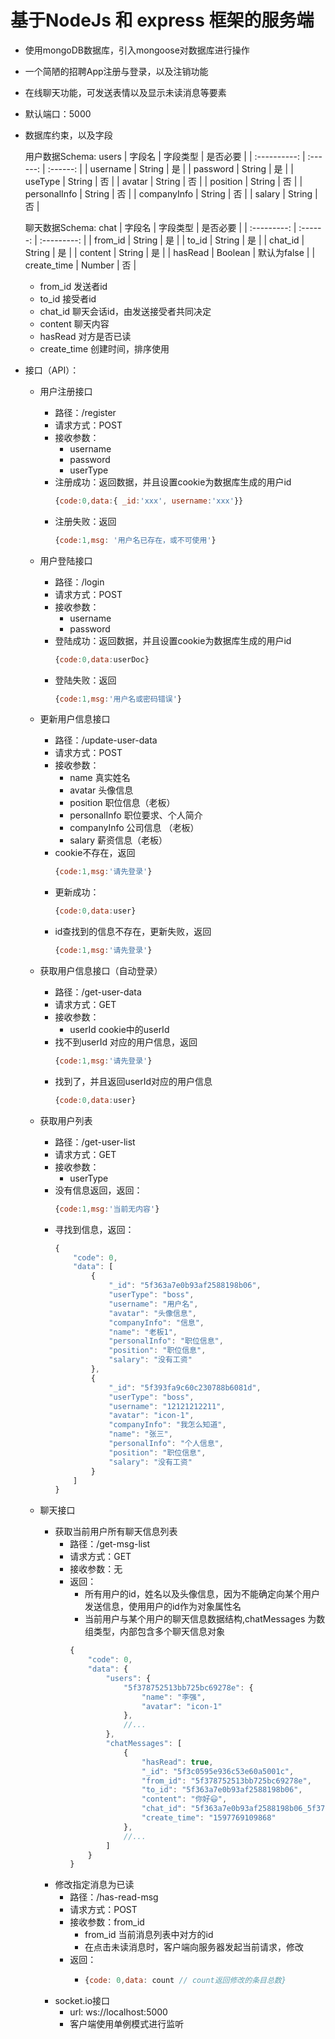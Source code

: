 # 基于NodeJs 和 express 框架的服务端
* 使用mongoDB数据库，引入mongoose对数据库进行操作
* 一个简陋的招聘App注册与登录，以及注销功能
* 在线聊天功能，可发送表情以及显示未读消息等要素
* 默认端口：5000
* 数据库约束，以及字段

  用户数据Schema:   users
  |    字段名    | 字段类型 | 是否必要 |
  | :----------: | :------: | :------: |
  |   username   |  String  |    是    |
  |   password   |  String  |    是    |
  |   useType    |  String  |    否    |
  |    avatar    |  String  |    否    |
  |   position   |  String  |    否    |
  | personalInfo |  String  |    否    |
  | companyInfo  |  String  |    否    |
  |    salary    |  String  |    否    |

  聊天数据Schema:   chat
  |   字段名    | 字段类型 |  是否必要   |
  | :---------: | :------: | :---------: |
  |   from_id   |  String  |     是      |
  |    to_id    |  String  |     是      |
  |   chat_id   |  String  |     是      |
  |   content   |  String  |     是      |
  |   hasRead   | Boolean  | 默认为false |
  | create_time |  Number  |     否      |
    * from_id 发送者id
    * to_id 接受者id
    * chat_id 聊天会话id，由发送接受者共同决定
    * content 聊天内容
    * hasRead 对方是否已读
    * create_time 创建时间，排序使用
* 接口（API）：
  * 用户注册接口
    * 路径：/register
    * 请求方式：POST
    * 接收参数：
      * username 
      * password
      * userType
    * 注册成功：返回数据，并且设置cookie为数据库生成的用户id
      ```js
      {code:0,data:{ _id:'xxx', username:'xxx'}}
      ```
    * 注册失败：返回
      ```js
      {code:1,msg: '用户名已存在，或不可使用'}
      ```
  * 用户登陆接口
    * 路径：/login
    * 请求方式：POST
    * 接收参数：
      * username
      * password
    * 登陆成功：返回数据，并且设置cookie为数据库生成的用户id
      ```js
      {code:0,data:userDoc}
      ```
    * 登陆失败：返回
      ```js
      {code:1,msg:'用户名或密码错误'}
      ```
  * 更新用户信息接口
    * 路径：/update-user-data
    * 请求方式：POST
    * 接收参数：
      * name 真实姓名
      * avatar 头像信息
      * position 职位信息（老板）
      * personalInfo 职位要求、个人简介
      * companyInfo 公司信息 （老板）
      * salary 薪资信息（老板）
    * cookie不存在，返回
      ```js
      {code:1,msg:'请先登录'}
      ```
    * 更新成功：
      ```js
      {code:0,data:user}
      ```
    * id查找到的信息不存在，更新失败，返回
      ```js
      {code:1,msg:'请先登录'}
      ```
  * 获取用户信息接口（自动登录）
    * 路径：/get-user-data
    * 请求方式：GET
    * 接收参数：
      * userId cookie中的userId
    * 找不到userId 对应的用户信息，返回
      ```js
      {code:1,msg:'请先登录'}
      ```
    * 找到了，并且返回userId对应的用户信息
      ```js
      {code:0,data:user}
      ```
  

  * 获取用户列表
    * 路径：/get-user-list
    * 请求方式：GET
    * 接收参数：
      * userType
    * 没有信息返回，返回：
      ```js
      {code:1,msg:'当前无内容'}
      ```
    * 寻找到信息，返回：
      ```js
      {
          "code": 0,
          "data": [
              {
                  "_id": "5f363a7e0b93af2588198b06",
                  "userType": "boss",
                  "username": "用户名",
                  "avatar": "头像信息",
                  "companyInfo": "信息",
                  "name": "老板1",
                  "personalInfo": "职位信息",
                  "position": "职位信息",
                  "salary": "没有工资"
              },
              {
                  "_id": "5f393fa9c60c230788b6081d",
                  "userType": "boss",
                  "username": "12121212211",
                  "avatar": "icon-1",
                  "companyInfo": "我怎么知道",
                  "name": "张三",
                  "personalInfo": "个人信息",
                  "position": "职位信息",
                  "salary": "没有工资"
              }
          ]
      }
      ```
  * 聊天接口
    * 获取当前用户所有聊天信息列表
      * 路径：/get-msg-list
      * 请求方式：GET
      * 接收参数：无
      * 返回：
        * 所有用户的id，姓名以及头像信息，因为不能确定向某个用户发送信息，使用用户的id作为对象属性名
        * 当前用户与某个用户的聊天信息数据结构,chatMessages 为数组类型，内部包含多个聊天信息对象
        ```js
        {
            "code": 0,
            "data": {
                "users": {
                    "5f378752513bb725bc69278e": {
                        "name": "李强",
                        "avatar": "icon-1"
                    },
                    //...
                },
                "chatMessages": [
                    {
                        "hasRead": true,
                        "_id": "5f3c0595e936c53e60a5001c",
                        "from_id": "5f378752513bb725bc69278e",
                        "to_id": "5f363a7e0b93af2588198b06",
                        "content": "你好😃",
                        "chat_id": "5f363a7e0b93af2588198b06_5f378752513bb725bc69278e",
                        "create_time": "1597769109868"
                    },
                    //...
                ]
            }
        }
        ```
    * 修改指定消息为已读
      * 路径：/has-read-msg
      * 请求方式：POST
      * 接收参数：from_id
        * from_id 当前消息列表中对方的id
        * 在点击未读消息时，客户端向服务器发起当前请求，修改
      * 返回：
        * ```js
          {code: 0,data: count // count返回修改的条目总数}
          ```
    * socket.io接口
      * url: ws://localhost:5000
      * 客户端使用单例模式进行监听
